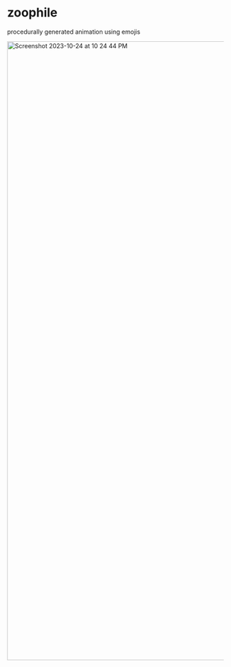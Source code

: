 # zoophile
procedurally generated animation using emojis

<img width="1440" alt="Screenshot 2023-10-24 at 10 24 44 PM" src="https://github.com/usselman/zoophile/assets/19578049/283e5c9a-cb86-4ba8-a68c-195c68c3136d">
